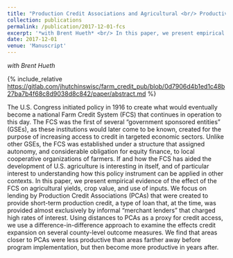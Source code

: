 ```yaml
---
title: "Production Credit Associations and Agricultural <br/> Productivity Change in the United States, 1920-1940"
collection: publications
permalink: /publication/2017-12-01-fcs
excerpt: '*with Brent Hueth* <br/> In this paper, we present empirical evidence of the effect of the FCS on agricultural yields, crop value, and use of inputs.'
date: 2017-12-01
venue: 'Manuscript'
---
```


*with Brent Hueth*

{% include_relative https://gitlab.com/jhutchinswisc/farm_credit_pub/blob/0d7906d4b1ed1c48b27ba7b4f68c8d9038d8c842/paper/abstract.md %}

The U.S. Congress initiated policy in 1916 to create what would eventually become a national Farm Credit System (FCS) that continues in operation to this day. The FCS was the first of several “government sponsored entities” (GSEs), as these institutions would later come to be known, created for the purpose of increasing access to credit in targeted economic sectors. Unlike other GSEs, the FCS was established under a structure that assigned autonomy, and considerable obligation for equity finance, to local cooperative organizations of farmers. If and how the FCS has aided the development of U.S. agriculture is interesting in itself, and of particular interest to understanding how this policy instrument can be applied in other contexts. In this paper, we present empirical evidence of the effect of the FCS on agricultural yields, crop value, and use of inputs. We focus on lending by Production Credit Associations (PCAs) that were created to provide short-term production credit, a type of loan that, at the time, was provided almost exclusively by informal “merchant lenders” that charged high rates of interest. Using distances to PCAs as a proxy for credit access, we use a difference-in-difference approach to examine the effects credit expansion on several county-level outcome measures. We find that areas closer to PCAs were less productive than areas farther away before program implementation, but then become more productive in years after.



